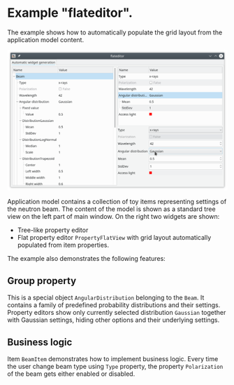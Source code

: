 # Example "flateditor".

The example shows how to automatically populate the grid layout from the application model content.

![flateditor](../../doc/assets/flateditor.png)


Application model contains a collection of toy items representing
settings of the neutron beam. The content of the model is shown as a standard tree view on the left part of main window. On the right two widgets are shown:
  
+ Tree-like property editor
+ Flat property editor `PropertyFlatView` with grid layout automatically populated from item properties.

The example also demonstrates the following features:

## Group property

This is a special object `AngularDistribution` belonging to the `Beam`. It contains a family of predefined probability distributions and their settings.
Property editors show only currently selected distribution `Gaussian` together with Gaussian settings, hiding other options and their underlying settings.

## Business logic

Item `BeamItem` demonstrates how to implement business logic. Every time the user change beam type using `Type` property, the property `Polarization` of the beam gets either enabled or disabled.
